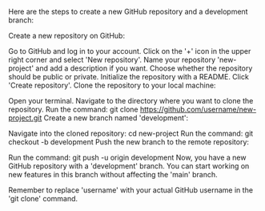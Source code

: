 Here are the steps to create a new GitHub repository and a development branch:

Create a new repository on GitHub:

Go to GitHub and log in to your account.
Click on the '+' icon in the upper right corner and select 'New repository'.
Name your repository 'new-project' and add a description if you want.
Choose whether the repository should be public or private.
Initialize the repository with a README.
Click 'Create repository'.
Clone the repository to your local machine:

Open your terminal.
Navigate to the directory where you want to clone the repository.
Run the command: git clone https://github.com/username/new-project.git
Create a new branch named 'development':

Navigate into the cloned repository: cd new-project
Run the command: git checkout -b development
Push the new branch to the remote repository:

Run the command: git push -u origin development
Now, you have a new GitHub repository with a 'development' branch. You can start working on new features in this branch without affecting the 'main' branch.

Remember to replace 'username' with your actual GitHub username in the 'git clone' command.